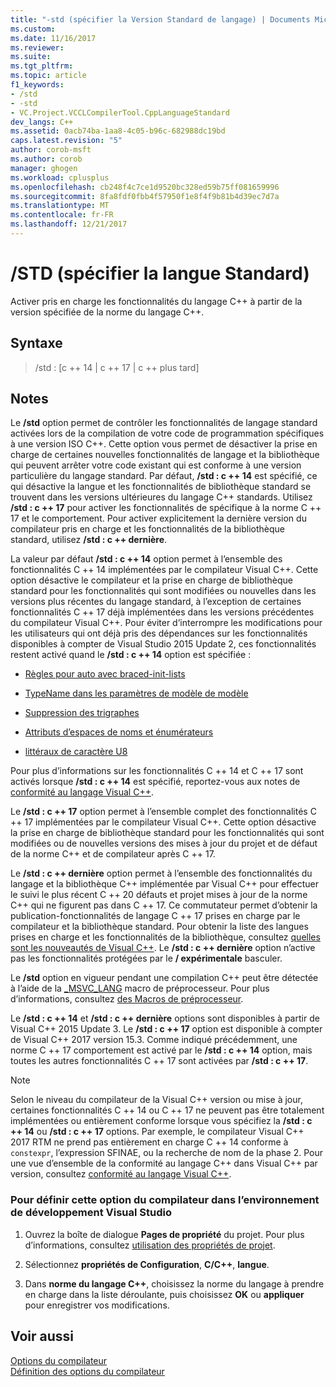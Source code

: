 ```yaml
---
title: "-std (spécifier la Version Standard de langage) | Documents Microsoft"
ms.custom: 
ms.date: 11/16/2017
ms.reviewer: 
ms.suite: 
ms.tgt_pltfrm: 
ms.topic: article
f1_keywords:
- /std
- -std
- VC.Project.VCCLCompilerTool.CppLanguageStandard
dev_langs: C++
ms.assetid: 0acb74ba-1aa8-4c05-b96c-682988dc19bd
caps.latest.revision: "5"
author: corob-msft
ms.author: corob
manager: ghogen
ms.workload: cplusplus
ms.openlocfilehash: cb248f4c7ce1d9520bc328ed59b75ff081659996
ms.sourcegitcommit: 8fa8fdf0fbb4f57950f1e8f4f9b81b4d39ec7d7a
ms.translationtype: MT
ms.contentlocale: fr-FR
ms.lasthandoff: 12/21/2017
---
```

# <a name="std-specify-language-standard-version"></a>/STD (spécifier la langue Standard)

Activer pris en charge les fonctionnalités du langage C++ à partir de la version spécifiée de la norme du langage C++.

## <a name="syntax"></a>Syntaxe

> /std : [c ++ 14 | c ++ 17 | c ++ plus tard]

## <a name="remarks"></a>Notes

Le **/std** option permet de contrôler les fonctionnalités de langage standard activées lors de la compilation de votre code de programmation spécifiques à une version ISO C++. Cette option vous permet de désactiver la prise en charge de certaines nouvelles fonctionnalités de langage et la bibliothèque qui peuvent arrêter votre code existant qui est conforme à une version particulière du langage standard. Par défaut, **/std : c ++ 14** est spécifié, ce qui désactive la langue et les fonctionnalités de bibliothèque standard se trouvent dans les versions ultérieures du langage C++ standards. Utilisez **/std : c ++ 17** pour activer les fonctionnalités de spécifique à la norme C ++ 17 et le comportement. Pour activer explicitement la dernière version du compilateur pris en charge et les fonctionnalités de la bibliothèque standard, utilisez **/std : c ++ dernière**.

La valeur par défaut **/std : c ++ 14** option permet à l’ensemble des fonctionnalités C ++ 14 implémentées par le compilateur Visual C++. Cette option désactive le compilateur et la prise en charge de bibliothèque standard pour les fonctionnalités qui sont modifiées ou nouvelles dans les versions plus récentes du langage standard, à l’exception de certaines fonctionnalités C ++ 17 déjà implémentées dans les versions précédentes du compilateur Visual C++. Pour éviter d’interrompre les modifications pour les utilisateurs qui ont déjà pris des dépendances sur les fonctionnalités disponibles à compter de Visual Studio 2015 Update 2, ces fonctionnalités restent activé quand le **/std : c ++ 14** option est spécifiée :

- [Règles pour auto avec braced-init-lists](http://www.open-std.org/jtc1/sc22/wg21/docs/papers/2014/n3922.html)

- [TypeName dans les paramètres de modèle de modèle](http://www.open-std.org/jtc1/sc22/wg21/docs/papers/2014/n4051.html)

- [Suppression des trigraphes](http://www.open-std.org/jtc1/sc22/wg21/docs/papers/2014/n4086.html)

- [Attributs d’espaces de noms et énumérateurs](http://www.open-std.org/jtc1/sc22/wg21/docs/papers/2014/n4266.html)

- [littéraux de caractère U8](http://www.open-std.org/jtc1/sc22/wg21/docs/papers/2014/n4267.html)

Pour plus d’informations sur les fonctionnalités C ++ 14 et C ++ 17 sont activés lorsque **/std : c ++ 14** est spécifié, reportez-vous aux notes de [conformité au langage Visual C++](../../visual-cpp-language-conformance.md).
  
Le **/std : c ++ 17** option permet à l’ensemble complet des fonctionnalités C ++ 17 implémentées par le compilateur Visual C++. Cette option désactive la prise en charge de bibliothèque standard pour les fonctionnalités qui sont modifiées ou de nouvelles versions des mises à jour du projet et de défaut de la norme C++ et de compilateur après C ++ 17.  
  
Le **/std : c ++ dernière** option permet à l’ensemble des fonctionnalités du langage et la bibliothèque C++ implémentée par Visual C++ pour effectuer le suivi le plus récent C ++ 20 défauts et projet mises à jour de la norme C++ qui ne figurent pas dans C ++ 17. Ce commutateur permet d’obtenir la publication-fonctionnalités de langage C ++ 17 prises en charge par le compilateur et la bibliothèque standard. Pour obtenir la liste des langues prises en charge et les fonctionnalités de la bibliothèque, consultez [quelles sont les nouveautés de Visual C++](../../what-s-new-for-visual-cpp-in-visual-studio.md). Le **/std : c ++ dernière** option n’active pas les fonctionnalités protégées par le **/ expérimentale** basculer.  
  
Le **/std** option en vigueur pendant une compilation C++ peut être détectée à l’aide de la [ \_MSVC\_LANG](../../preprocessor/predefined-macros.md) macro de préprocesseur. Pour plus d’informations, consultez [des Macros de préprocesseur](../../preprocessor/predefined-macros.md).

Le **/std : c ++ 14** et **/std : c ++ dernière** options sont disponibles à partir de Visual C++ 2015 Update 3. Le **/std : c ++ 17** option est disponible à compter de Visual C++ 2017 version 15.3. Comme indiqué précédemment, une norme C ++ 17 comportement est activé par le **/std : c ++ 14** option, mais toutes les autres fonctionnalités C ++ 17 sont activées par **/std : c ++ 17**.
  
> [!NOTE]
> Selon le niveau du compilateur de la Visual C++ version ou mise à jour, certaines fonctionnalités C ++ 14 ou C ++ 17 ne peuvent pas être totalement implémentées ou entièrement conforme lorsque vous spécifiez la **/std : c ++ 14** ou **/std : c ++ 17** options. Par exemple, le compilateur Visual C++ 2017 RTM ne prend pas entièrement en charge C ++ 14 conforme à `constexpr`, l’expression SFINAE, ou la recherche de nom de la phase 2. Pour une vue d’ensemble de la conformité au langage C++ dans Visual C++ par version, consultez [conformité au langage Visual C++](../../visual-cpp-language-conformance.md). 
  
### <a name="to-set-this-compiler-option-in-the-visual-studio-development-environment"></a>Pour définir cette option du compilateur dans l’environnement de développement Visual Studio  
  
1.  Ouvrez la boîte de dialogue **Pages de propriété** du projet. Pour plus d’informations, consultez [utilisation des propriétés de projet](../../ide/working-with-project-properties.md).  
  
2.  Sélectionnez **propriétés de Configuration**, **C/C++**, **langue**.  
  
3.  Dans **norme du langage C++**, choisissez la norme du langage à prendre en charge dans la liste déroulante, puis choisissez **OK** ou **appliquer** pour enregistrer vos modifications.  
  
## <a name="see-also"></a>Voir aussi  
  
[Options du compilateur](../../build/reference/compiler-options.md)   
[Définition des options du compilateur](../../build/reference/setting-compiler-options.md)   
